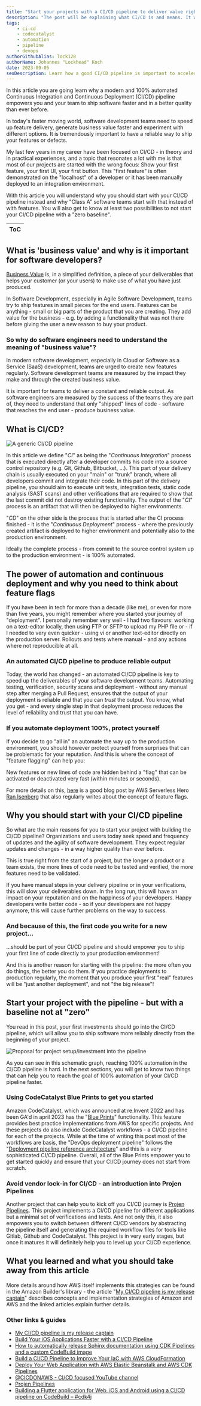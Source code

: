 ```yaml
---
title: "Start your projects with a CI/CD pipeline to deliver value right from the start of your project"
description: "The post will be explaining what CI/CD is and means. It will go into details around how software developers produce \"business values\" by writing code and about how a CI/CD pipeline that is 100% automated ensures to be able to delivery value quickly. I will also discuss the impact of being able to quickly push production changes and briefly introduce the concept of feature flagging. In the latter part of the post I want to use the CodeCatalyst blue prints as an example/showcase on how this could look like. Depending on when we release this, we can also reference the open source project \"projen-pipelines\" as a place to watch for future updates."
tags:
    - ci-cd
    - codecatalyst
    - automation
    - pipeline
    - devops
authorGithubAlias: lock128
authorName: Johannes "Lockhead" Koch
date: 2023-09-05
seoDescription: Learn how a good CI/CD pipeline is important to accelerate your deployment processes and how starting with the pipeline is key to success
---
```


In this article you are going learn why a modern and 100% automated Continuous Integration and Continuous Deployment (CI/CD) pipeline empowers you and your team to ship software faster and in a better quality than ever before.

In today's faster moving world, software development teams need to speed up feature delivery, generate business value faster and experiment with different options. It is tremendously important to have a reliable way to ship your features or defects.

My last few years in my career have been focused on CI/CD - in theory and in practical experiences, and a topic that resonates a lot with me is that most of our projects are started with the wrong focus: Show your first feature, your first UI, your first button. This "first feature" is often demonstrated on the "localhost" of a developer or it has been manually deployed to an integration environment.

With this article you will understand why you should start with your CI/CD pipeline instead and why "Class A" software teams start with that instead of with features. You will also get to know at least two possibilities to not start your CI/CD pipeline with a "zero baseline".

| ToC |
|-----|

## What is 'business value' and why is it important for software developers?

[Business Value](https://en.wikipedia.org/wiki/Business_value) is, in a simplified definition, a piece of your deliverables that helps your customer (or your users) to make use of what you have just produced.

In Software Development, especially in Agile Software Development, teams try to ship features in small pieces for the end users. Features can be anything - small or big parts of the product that you are creating. They add value for the business - e.g.  by adding a functionality that was not there before giving the user a new reason to buy your product.

### So why do software engineers need to understand the meaning of "business value"?

In modern software development, especially in Cloud or Software as a Service (SaaS) development, teams are urged to create new features regularly. Software development teams are measured by the impact they make and through the created business value.

It is important for teams to deliver a constant and reliable output. As software engineers are measured by the success of the teams they are part of, they need to understand that only "shipped" lines of code - software that reaches the end user - produce business value.

## What is CI/CD?

![A generic CI/CD pipeline](images/cicd-pipeline.png "A generic CI/CD pipeline")

In this article we define "*CI*" as being the "*Continuous Integration*" process that is executed directly after a developer commits his code into a source control repository (e.g. Git, Github, Bitbucket, ...).
This part of your delivery chain is usually executed on your "main" or "trunk" branch, where all developers commit and integrate their code.
In this part of the delivery pipeline, you should aim to execute unit tests, integration tests, static code analysis (SAST scans) and other verifications that are required to show that the last commit did not destroy existing functionality. The output of the "*CI*" process is an artifact that will then be deployed to higher environments.

"*CD*" on the other side is the process that is started after the CI process finished - it is the "*Continuous Deployment*" process - where the previously created artifact is deployed to higher environment and potentially also to the production environment.

Ideally the complete process - from commit to the source control system up to the production environment - is 100% automated.

## The power of automation and continuous deployment and why you need to think about feature flags

If you have been in tech for more than a decade (like me), or even for more than five years, you might remember where you started your journey of "deployment". I personally remember very well - I had two flavours: working on a text-editor locally, then using FTP or SFTP to upload my PHP file or - if I needed to very even quicker - using vi or another text-editor directly on the production server. Rollouts and tests where manual - and any actions where not reproducible at all.

### An automated CI/CD pipeline to produce reliable output

Today, the world has changed - an automated CI/CD pipeline is key to speed up the deliverables of your software development teams. Automating testing, verification, security scans and deployment - without any manual step after merging a Pull Request, ensures that the output of your deployment is reliable and that you can _trust_ the output. You know, what you get - and every single step in that deployment process reduces the level of reliability and trust that you can have.

### If you automate deployment 100%, protect yourself

If you decide to go "all in" an automate the way up to the production environment, you should however protect yourself from surprises that can be problematic for your reputation. And this is where the concept of "feature flagging" can help you:

New features or new lines of code are hidden behind a "flag" that can be activated or deactivated very fast (within minutes or seconds).

For more details on this, [here](https://aws.amazon.com/blogs/mt/how-cyberark-implements-feature-flags-with-aws-appconfig/) is a good blog post by AWS Serverless Hero [Ran Isenberg](https://www.ranthebuilder.cloud/post/manage-your-aws-lambda-feature-flags-like-a-boss) that also regularly writes about the concept of feature flags.

## Why you should start with your CI/CD pipeline

So what are the main reasons for you to start your project with building the CI/CD pipeline?
Organizations and users today seek speed and frequency of updates and the agility of software development. They expect regular updates and changes - in a way higher quality than ever before.

This is true right from the start of a project, but the longer a product or a team exists, the more lines of code need to be tested and verified, the more features need to be validated.

If you have manual steps in your delivery pipeline or in your verifications, this will slow your deliverables down. In the long run, this will have an impact on your reputation and on the happiness of your developers. Happy developers write better code - so if your developers are not happy anymore, this will cause further problems on the way to success.

### And because of this, the first code you write for a new project...

...should be part of your CI/CD pipeline and should empower you to ship your first line of code directly to your production environment!

And this is another reason for starting with the pipeline: the more often you do things, the better you do them. If you practice deployments to production regularly, the moment that you produce your first "real" features will be "just another deployment", and not "the big release"!

## Start your project with the pipeline - but with a baseline not at "zero"

You read in this post, your first investments should go into the CI/CD pipeline, which will allow you to ship software more reliably directly from the beginning of your project.

![Proposal for project setup/investment into the pipeline](images/project-investment.png)

As you can see in this schematic graph, reaching 100% automation in the CI/CD pipeline is hard. In the next sections, you will get to know two things that can help you to reach the goal of 100% automation of your CI/CD pipeline faster.

### Using CodeCatalyst Blue Prints to get you started

Amazon CodeCatalyst, which was announced at re:Invent 2022 and has been GA'd in april 2023 has the "[Blue Prints](https://codecatalyst.aws/explore/blueprints)" functionality. This feature provides best practice implementations from AWS for specific projects. And these projects do also include CodeCatalyst workflows - a CI/CD pipeline for each of the projects. While at the time of writing this post most of the workflows are basis, the "DevOps deployment pipeline" follows the "[Deployment pipeline reference architecture](https://pipelines.devops.aws.dev/)" and this is a very sophisticated CI/CD pipeline. Overall, all of the Blue Prints empower you to get started quickly and ensure that your CI/CD journey does not start from scratch.

### Avoid vendor lock-in for CI/CD - an introduction into Projen Pipelines

Another project that can help you to kick off you CI/CD journey is [Projen Pipelines](https://github.com/taimos/projen-pipelines). This project implements a CI/CD pipeline for different applications but a minimal set of verifications and tests. And not only this, it also empowers you to switch between different CI/CD vendors by abstracting the pipeline itself and generating the required workflow files for tools like Gitlab, Github and CodeCatalyst. This project is in very early stages, but once it matures it will definitely help you to level up your CI/CD experience.

## What you learned and what you should take away from this article

More details around how AWS itself implements this strategies can be found in the Amazon Builder's library - the article "[My CI/CD pipeline is my release captain](https://aws.amazon.com/builders-library/cicd-pipeline/)" describes concepts and implementation strategies of Amazon and AWS and the linked articles explain further details.

### Other links & guides

- [My CI/CD pipeline is my release captain](https://aws.amazon.com/builders-library/cicd-pipeline/)
- [Build Your iOS Applications Faster with a CI/CD Pipeline](posts/cicd-for-ios-app)
- [How to automatically release Sphinx documentation using CDK Pipelines and a custom CodeBuild image](posts/automatically-release-sphinx-documentation-cdk-pipelines-custom-codebuild-image)
- [Build a CI/CD Pipeline to Improve Your IaC with AWS CloudFormation](tutorials/build-ci-cd-pipeline-iac-cloudformation)
- [Deploy Your Web Application with AWS Elastic Beanstalk and AWS CDK Pipelines](tutorials/deploy-webapp-eb-cdk)
- [@CICDONAWS - CI/CD focused YouTube channel](https://www.youtube.com/œcicdonaws)
- [Projen Pipelines](https://github.com/taimos/projen-pipelines)
- [Building a Flutter application for Web, iOS and Android using a CI/CD pipeline on CodeBuild – #cdk4j](https://lockhead.info/index.php/2022/06/13/building-a-flutter-application-for-web-ios-and-android-using-a-ci-cd-pipeline-on-codebuild-cdk4j/)
